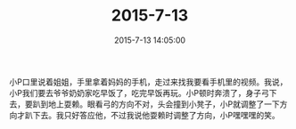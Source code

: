 ﻿---
title: "2015-7-13"
date: 2015-7-13 14:05:00
tags: 文字
categories: 爸爸
---
小P口里说着姐姐，手里拿着妈妈的手机，走过来找我要看手机里的视频。我说，小P我们要去爷爷奶奶家吃早饭了，吃完早饭再玩。小P顿时奔溃了，身子弓下去，要趴到地上耍赖。眼看弓的方向不对，头会撞到小凳子，小P就调整了一下方向才趴下去。我只好答应他，不过我说他耍赖时调整了方向，小P嘿嘿嘿的笑。
